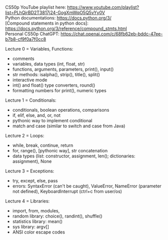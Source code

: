 CS50p YouTube playlist here: https://www.youtube.com/playlist?list=PLhQjrBD2T3817j24-GogXmWqO5Q5vYy0V  
Python documentations: https://docs.python.org/3/  
[Compound statements in python docs]: https://docs.python.org/3/reference/compound_stmts.html   
Personal CS50p ChatGPT: https://chat.openai.com/c/68fb62eb-bddc-47ee-b7b8-cf9f0a7f0cc8  


Lecture 0 = Variables, Functions:   
- comments   
- variables, data types (int, float, str)   
- functions, arguments, parameters, print(), input()   
- str methods: isalpha(), strip(), title(), split()   
- interactive mode   
- int() and float() type converters, round()  
- formatting numbers for print(), numeric types   

Lecture 1 = Conditionals:   
- conditionals, boolean operations, comparisons   
- if, elif, else, and, or, not   
- pythonic way to implement conditional   
- match and case (similar to switch and case from Java)

Lecture 2 = Loops:
- while, break, continue, return   
- for, range(), [pythonic way], str concatenation     
- data types (list: constructor, assignment, len(); dictionaries: assignment), None   

Lecture 3 = Exceptions:   
- try, except, else, pass   
- errors: SyntaxError (can't be caught), ValueError, NameError (parameter not defined), KeyboardInterrupt (ctrl+c from user/os)   

Lecture 4 = Libraries:   
- import, from, modules,   
- random library: choice(), randint(), shuffle()   
- statistics library: mean()   
- sys library: argv[]   
- ANSI color escape codes   
